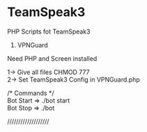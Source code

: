 # TeamSpeak3
PHP Scripts fot TeamSpeak3

1) VPNGuard

Need PHP and Screen installed

   1-> Give all files CHMOD 777 <br>
   2-> Set TeamSpeak3 Config in VPNGuard.php<br>
   
   /* Commands */<br>
   Bot Start => ./bot start<br>
   Bot Stop => ./bot <br>
   
///////////////////

